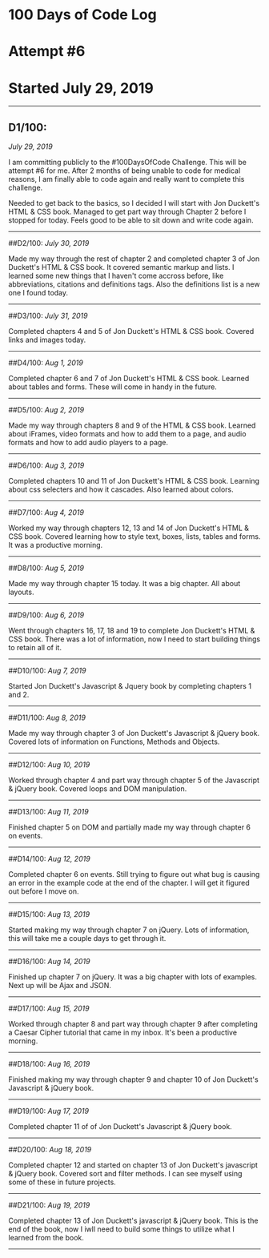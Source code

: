 # 100 Days of Code Log  
# Attempt #6
# Started July 29, 2019

---

## D1/100:
*July 29, 2019*

I am committing publicly to the #100DaysOfCode Challenge. This will be attempt #6 for me. After 2 months of being unable to code for medical reasons, I am finally able to code again and really want to complete this challenge. 

Needed to get back to the basics, so I decided I will start with Jon Duckett's HTML & CSS book. Managed to get part way through Chapter 2 before I stopped for today.  Feels good to be able to sit down and write code again. 

---

##D2/100: 
*July 30, 2019*

Made my way through the rest of chapter 2 and completed chapter 3 of Jon Duckett's HTML & CSS book. It covered semantic markup and lists. I learned some new things that I haven't come accross before, like abbreviations, citations and definitions tags. Also the definitions list is a new one I found today. 

---

##D3/100:
*July 31, 2019*

Completed chapters 4 and 5 of Jon Duckett's HTML & CSS book. Covered links and images today. 

---

##D4/100: 
*Aug 1, 2019*

Completed chapter 6 and 7 of Jon Duckett's HTML & CSS book. Learned about tables and forms. These will come in handy in the future. 

---

##D5/100:
*Aug 2, 2019*

Made my way through chapters 8 and 9 of the HTML & CSS book. Learned about iFrames, video formats and how to add them to a page, and audio formats and how to add audio players to a page. 

---

##D6/100:
*Aug 3, 2019*

Completed chapters 10 and 11 of Jon Duckett's HTML & CSS book. Learning about css selecters and how it cascades. Also learned about colors. 

---

##D7/100:
*Aug 4, 2019*

Worked my way through chapters 12, 13 and 14 of Jon Duckett's HTML & CSS book. Covered learning how to style text, boxes, lists, tables and forms. It was a productive morning. 

---

##D8/100:
*Aug 5, 2019*

Made my way through chapter 15 today. It was a big chapter. All about layouts. 

---

##D9/100:
*Aug 6, 2019*

Went through chapters 16, 17, 18 and 19 to complete Jon Duckett's HTML & CSS book. There was a lot of information, now I need to start building things to retain all of it. 

---

##D10/100: 
*Aug 7, 2019*

Started Jon Duckett's Javascript & Jquery book by completing chapters 1 and 2. 

---

##D11/100:
*Aug 8, 2019*

Made my way through chapter 3 of Jon Duckett's Javascript & jQuery book. Covered lots of information on Functions, Methods and Objects. 

---

##D12/100:
*Aug 10, 2019*

Worked through chapter 4 and part way through chapter 5 of the Javascript & jQuery book. Covered loops and DOM manipulation. 

---

##D13/100:
*Aug 11, 2019*

Finished chapter 5 on DOM and partially made my way through chapter 6 on events. 

---

##D14/100:
*Aug 12, 2019*

Completed chapter 6 on events. Still trying to figure out what bug is causing an error in the example code at the end of the chapter. I will get it figured out before I move on. 

---

##D15/100:
*Aug 13, 2019*

Started making my way through chapter 7 on jQuery. Lots of information, this will take me a couple days to get through it. 

---

##D16/100:
*Aug 14, 2019*

Finished up chapter 7 on jQuery. It was a big chapter with lots of examples. Next up will be Ajax and JSON. 

---

##D17/100:
*Aug 15, 2019*

Worked through chapter 8 and part way through chapter 9 after completing a Caesar Cipher tutorial that came in my inbox. It's been a productive morning. 

---

##D18/100:
*Aug 16, 2019*

Finished making my way through chapter 9 and chapter 10 of Jon Duckett's Javascript & jQuery book. 

---

##D19/100:
*Aug 17, 2019*

Completed chapter 11 of of Jon Duckett's Javascript & jQuery book. 

---

##D20/100:
*Aug 18, 2019*

Completed chapter 12 and started on chapter 13 of Jon Duckett's javascript & jQuery book. Covered sort and filter methods. I can see myself using some of these in future projects. 

---

##D21/100:
*Aug 19, 2019*

Completed chapter 13 of Jon Duckett's javascript & jQuery book. This is the end of the book, now I iwll need to build some things to utilize what I learned from the book.

---

